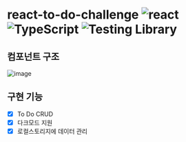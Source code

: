 # react-to-do-challenge <img src="https://img.shields.io/badge/-React-61DAFB.svg?style=flat&logo=react&logoColor=black" alt="react" /> <img src="https://img.shields.io/badge/-TypeScript-3178C6.svg?style=flat&logo=typescript&logoColor=white" alt="TypeScript" /> <img src="https://img.shields.io/badge/-Testing Library-e33332.svg?style=flat&logo=testing-library&logoColor=white" alt="Testing Library" />

## 컴포넌트 구조
![image](https://user-images.githubusercontent.com/81760347/230150445-ce281220-d555-4230-936c-68c20cb8fddb.png)

## 구현 기능
- [x] To Do CRUD
- [x] 다크모드 지원
- [x] 로컬스토리지에 데이터 관리
